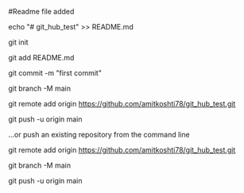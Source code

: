 #Readme file added

echo "# git_hub_test" >> README.md

git init

git add README.md

git commit -m "first commit"

git branch -M main

git remote add origin https://github.com/amitkoshti78/git_hub_test.git

git push -u origin main

…or push an existing repository from the command line

git remote add origin https://github.com/amitkoshti78/git_hub_test.git

git branch -M main

git push -u origin main
